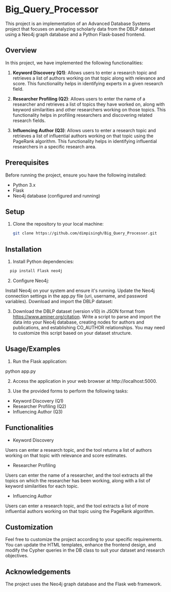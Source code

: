 # Big_Query_Processor

This project is an implementation of an Advanced Database Systems project that focuses on analyzing scholarly data from the DBLP dataset using a Neo4j graph database and a Python Flask-based frontend.

## Overview

In this project, we have implemented the following functionalities:

1. **Keyword Discovery (Q1)**: Allows users to enter a research topic and retrieves a list of authors working on that topic along with relevance and score. This functionality helps in identifying experts in a given research field.

2. **Researcher Profiling (Q2)**: Allows users to enter the name of a researcher and retrieves a list of topics they have worked on, along with keyword similarities and other researchers working on those topics. This functionality helps in profiling researchers and discovering related research fields.

3. **Influencing Author (Q3)**: Allows users to enter a research topic and retrieves a list of influential authors working on that topic using the PageRank algorithm. This functionality helps in identifying influential researchers in a specific research area.

## Prerequisites

Before running the project, ensure you have the following installed:

- Python 3.x
- Flask
- Neo4j database (configured and running)

## Setup

1. Clone the repository to your local machine:

   ```bash
   git clone https://github.com/dimpisingh/Big_Query_Processor.git

## Installation

1. Install Python dependencies:

```bash
  pip install Flask neo4j

```
2. Configure Neo4j:

Install Neo4j on your system and ensure it's running.
Update the Neo4j connection settings in the app.py file (uri, username, and password variables).
Download and import the DBLP dataset:

3. Download the DBLP dataset (version v10) in JSON format from https://www.aminer.org/citation.
Write a script to parse and import the data into your Neo4j database, creating nodes for authors and publications, and establishing CO_AUTHOR relationships. You may need to customize this script based on your dataset structure.
    
## Usage/Examples

1. Run the Flask application:

python app.py

2. Access the application in your web browser at http://localhost:5000.

3. Use the provided forms to perform the following tasks:

* Keyword Discovery (Q1)
* Researcher Profiling (Q2)
* Influencing Author (Q3)

  
## Functionalities

* Keyword Discovery

Users can enter a research topic, and the tool returns a list of authors working on that topic with relevance and score estimates.
* Researcher Profiling

Users can enter the name of a researcher, and the tool extracts all the topics on which the researcher has been working, along with a list of keyword similarities for each topic.
* Influencing Author

Users can enter a research topic, and the tool extracts a list of more influential authors working on that topic using the PageRank algorithm.

## Customization
Feel free to customize the project according to your specific requirements. You can update the HTML templates, enhance the frontend design, and modify the Cypher queries in the DB class to suit your dataset and research objectives.
## Acknowledgements

 The project uses the Neo4j graph database and the Flask web framework.


